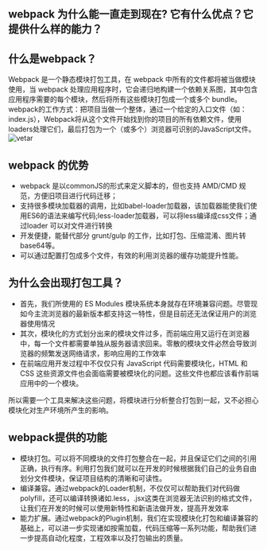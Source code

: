 ## webpack 为什么能一直走到现在? 它有什么优点？它提供什么样的能力？

## 什么是webpack？

Webpack 是一个静态模块打包工具，在 webpack 中所有的文件都将被当做模块使用，当 webpack 处理应用程序时，它会递归地构建一个依赖关系图，其中包含应用程序需要的每个模块，然后将所有这些模块打包成一个或多个 bundle。
webpack的工作方式：把项目当做一个整体，通过一个给定的入口文件（如：index.js），Webpack将从这个文件开始找到你的项目的所有依赖文件，使用loaders处理它们，最后打包为一个（或多个）浏览器可识别的JavaScript文件。
![vetar](https://user-images.githubusercontent.com/58175836/187448925-733fd373-52aa-490f-a240-72055c7871f7.png)

## webpack 的优势

- webpack 是以commonJS的形式来定义脚本的，但也支持 AMD/CMD 规范，方便旧项目进行代码迁移；
- 支持很多模块加载器的调用，比如babel-loader加载器，该加载器能使我们使用ES6的语法来编写代码;less-loader加载器，可以将less编译成css文件；通过loader 可以对文件进行转换
- 开发便捷，能替代部分 grunt/gulp 的工作，比如打包、压缩混淆、图片转base64等。
- 可以通过配置打包成多个文件，有效的利用浏览器的缓存功能提升性能。

## 为什么会出现打包工具？

- 首先，我们所使用的 ES Modules 模块系统本身就存在环境兼容问题。尽管现如今主流浏览器的最新版本都支持这一特性，但是目前还无法保证用户的浏览器使用情况
- 其次，模块化的方式划分出来的模块文件过多，而前端应用又运行在浏览器中，每一个文件都需要单独从服务器请求回来。零散的模块文件必然会导致浏览器的频繁发送网络请求，影响应用的工作效率
- 在前端应用开发过程中不仅仅只有 JavaScript 代码需要模块化，HTML 和 CSS 这些资源文件也会面临需要被模块化的问题。这些文件也都应该看作前端应用中的一个模块。

所以需要一个工具来解决这些问题，将模块进行分析整合打包到一起，又不必担心模块化对生产环境所产生的影响。

## webpack提供的功能

- 模块打包。可以将不同模块的文件打包整合在一起，并且保证它们之间的引用正确，执行有序。利用打包我们就可以在开发的时候根据我们自己的业务自由划分文件模块，保证项目结构的清晰和可读性。
- 编译兼容。通过webpack的Loader机制，不仅仅可以帮助我们对代码做polyfill，还可以编译转换诸如.less，.jsx这类在浏览器无法识别的格式文件，让我们在开发的时候可以使用新特性和新语法做开发，提高开发效率
- 能力扩展。通过webpack的Plugin机制，我们在实现模块化打包和编译兼容的基础上，可以进一步实现诸如按需加载，代码压缩等一系列功能，帮助我们进一步提高自动化程度，工程效率以及打包输出的质量。
